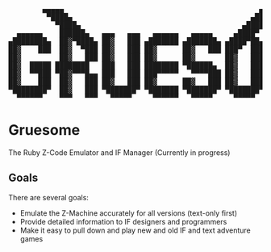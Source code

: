 <pre>
        ▄▄▄▄▄                                              ▄▄▄▄▄                    
         ▀████▄                                          ▄████▀                     
           ▀████▄                                      ▄████▀                       
  ▄▄▄▄▄▄    ██████▄   ▄▄▄   ▄▄▄   ▄▄▄▄▄▄   ▄▄▄▄▄     ▄████▀  ▄▄▄   ▄▄▄   ▄▄▄▄▄▄
▄████████▄  ██▓▀████▄ ██▓   ███ ▄███████ ▄███████▄ ▄████▀██▄ ████▄████ ▄███████
██▓    ███  ██▓  ▀███ ██▓   ███ ██▓      ██▓   ███ ███▀  ███ █████████ ██▓
██▓         ██▓   ███ ██▓   ███ ██▓      ██▓       ██▓   ███ ███▀█▀███ ██▓
██▓  █████ ████████   ███   ███ ████████ ▀██████▄  ██▓   ███ ██▓   ███ ████████
██▓  ▀▀███ ▀██▓▀▀▀█▄▄ ███   ███ ███▀▀▀▀▀   ▀▀▀▀███ ██▓   ███ ██▓   ███ ███▀▀▀▀▀
██▓    ███  ██▓   ███ ██▓   ███ ██▓      ██▓   ███ ██▓   ███ ███   ███ ██▓
▀████████▀  ██▓   ███ ▀███████▀ ▀███████ ▀███████▀ ▀███████▀ ██▓   ███ ▀███████
  ▀▀▀▀▀▀    ▀▀▀   ▀▀▀   ▀▀▀▀▀     ▀▀▀▀▀▀   ▀▀▀▀▀     ▀▀▀▀▀   ▀▀▀   ▀▀▀   ▀▀▀▀▀▀
</pre>

# Gruesome

The Ruby Z-Code Emulator and IF Manager (Currently in progress)

## Goals

There are several goals:

* Emulate the Z-Machine accurately for all versions (text-only first)
* Provide detailed information to IF designers and programmers
* Make it easy to pull down and play new and old IF and text adventure games
